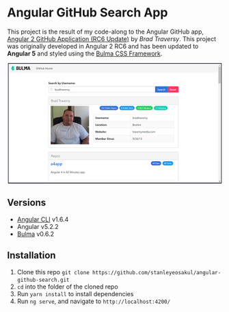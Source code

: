 # Angular GitHub Search App
This project is the result of my code-along to the Angular GitHub app, [Angular 2 GitHub Application (RC6 Update)](https://www.youtube.com/watch?v=RL_2FnIBVgI) by *Brad Traversy*.  This project was originally developed in Angular 2 RC6 and has been updated to **Angular 5** and styled using the [Bulma CSS Framework](https://bulma.io).

<p align="center">
    <img width="500" height="281" src="./src/assets/images/homepage.png"><br>
</p>

## Versions
* [Angular CLI](https://github.com/angular/angular-cli) v1.6.4
* Angular v5.2.2
* [Bulma](https://bulma.io) v0.6.2

## Installation
1. Clone this repo `git clone https://github.com/stanleyeosakul/angular-github-search.git`
1. `cd` into the folder of the cloned repo
1. Run `yarn install` to install dependencies
1. Run `ng serve`, and navigate to `http://localhost:4200/`